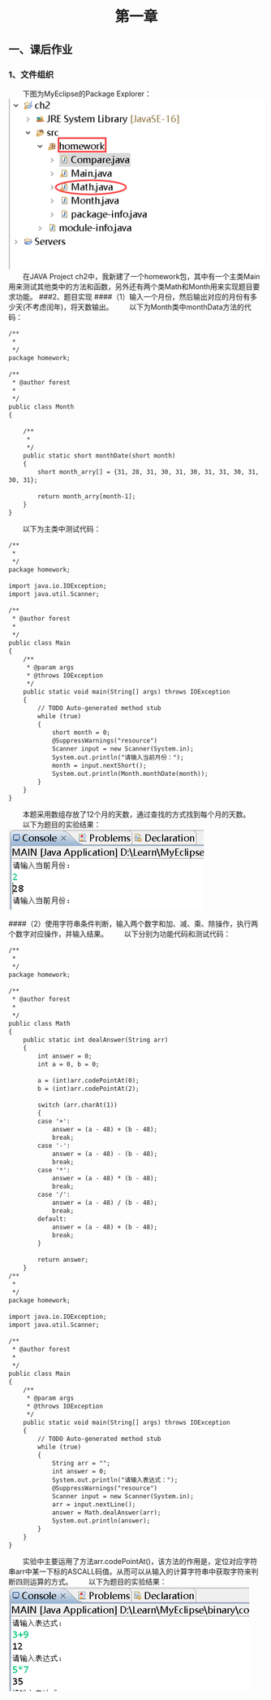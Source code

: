 # <center> 第一章
## 一、课后作业 
### 1、文件组织
&emsp;&emsp;下图为MyEclipse的Package Explorer：
![](./Picture/ch2/p1.png)     
&emsp;&emsp;在JAVA Project ch2中，我新建了一个homework包，其中有一个主类Main用来测试其他类中的方法和函数，另外还有两个类Math和Month用来实现题目要求功能。
###2、题目实现
####（1）输入一个月份，然后输出对应的月份有多少天(不考虑闰年)，将天数输出。
&emsp;&emsp;以下为Month类中monthData方法的代码：

    /**
     * 
     */
    package homework;
    
    /**
     * @author forest
     *
     */
    public class Month 
    {
    
    	/**
    	 * 
    	 */
    	public static short monthDate(short month) 
    	{
    		short month_arry[] = {31, 28, 31, 30, 31, 30, 31, 31, 30, 31, 30, 31};
    		
    		return month_arry[month-1];
    	}
    }
&emsp;&emsp;以下为主类中测试代码：  

    /**
     * 
     */
    package homework;
    
    import java.io.IOException;
    import java.util.Scanner;
    
    /**
     * @author forest
     *
     */
    public class Main 
    {
    	/**
    	 * @param args
    	 * @throws IOException 
    	 */
    	public static void main(String[] args) throws IOException 
    	{
    		// TODO Auto-generated method stub
    		while (true) 
    		{
    			short month = 0;
    			@SuppressWarnings("resource")
    			Scanner input = new Scanner(System.in);
    			System.out.println("请输入当前月份：");
    			month = input.nextShort();
    			System.out.println(Month.monthDate(month));
    		}
    	}
    }
&emsp;&emsp;本题采用数组存放了12个月的天数，通过查找的方式找到每个月的天数。
&emsp;&emsp;以下为题目的实验结果：
![](./Picture/ch2/p2.png)   

####（2）使用字符串条件判断，输入两个数字和加、减、乘、除操作，执行两个数字对应操作，并输入结果。
&emsp;&emsp;以下分别为功能代码和测试代码：  

    /**
     * 
     */
    package homework;
    
    /**
     * @author forest
     *
     */
    public class Math 
    {	
    	public static int dealAnswer(String arr) 
    	{
    		int answer = 0;
    		int a = 0, b = 0;
    		
    		a = (int)arr.codePointAt(0);
    		b = (int)arr.codePointAt(2);
    		
    		switch (arr.charAt(1)) 
    		{
    		case '+': 
    			answer = (a - 48) + (b - 48);
    			break;
    		case '-': 
    			answer = (a - 48) - (b - 48);
    			break;
    		case '*': 
    			answer = (a - 48) * (b - 48);
    			break;
    		case '/': 
    			answer = (a - 48) / (b - 48);
    			break;
    		default:
    			answer = (a - 48) + (b - 48);
    			break;
    		}
    		
    		return answer;
    	}
    /**
     * 
     */
    package homework;
    
    import java.io.IOException;
    import java.util.Scanner;
    
    /**
     * @author forest
     *
     */
    public class Main 
    {
    	/**
    	 * @param args
    	 * @throws IOException 
    	 */
    	public static void main(String[] args) throws IOException 
    	{
    		// TODO Auto-generated method stub
    		while (true) 
    		{			
    			String arr = "";
    			int answer = 0;			
    			System.out.println("请输入表达式：");
    		    @SuppressWarnings("resource")
    			Scanner input = new Scanner(System.in);
    		    arr = input.nextLine();
    			answer = Math.dealAnswer(arr);		
    			System.out.println(answer);
    		}
    	}
    }
&emsp;&emsp;实验中主要运用了方法arr.codePointAt()，该方法的作用是，定位对应字符串arr中某一下标的ASCALL码值。从而可以从输入的计算字符串中获取字符来判断四则运算的方式。
&emsp;&emsp;以下为题目的实验结果：
![](./Picture/ch2/p3.png)   